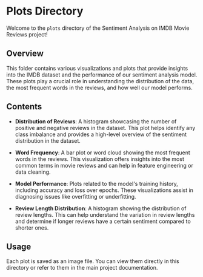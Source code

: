 # Plots Directory

Welcome to the `plots` directory of the Sentiment Analysis on IMDB Movie Reviews project!

## Overview

This folder contains various visualizations and plots that provide insights into the IMDB dataset and the performance of our sentiment analysis model. These plots play a crucial role in understanding the distribution of the data, the most frequent words in the reviews, and how well our model performs.

## Contents

- **Distribution of Reviews**: A histogram showcasing the number of positive and negative reviews in the dataset. This plot helps identify any class imbalance and provides a high-level overview of the sentiment distribution in the dataset.
  
- **Word Frequency**: A bar plot or word cloud showing the most frequent words in the reviews. This visualization offers insights into the most common terms in movie reviews and can help in feature engineering or data cleaning.
  
- **Model Performance**: Plots related to the model's training history, including accuracy and loss over epochs. These visualizations assist in diagnosing issues like overfitting or underfitting.
  
- **Review Length Distribution**: A histogram showing the distribution of review lengths. This can help understand the variation in review lengths and determine if longer reviews have a certain sentiment compared to shorter ones.

## Usage

Each plot is saved as an image file. You can view them directly in this directory or refer to them in the main project documentation.
